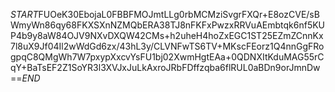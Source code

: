 $START$FUOeK30EbojaL0FBBFMOJmtLLg0rbMCMziSvgrFXQr+E8ozCVE/sBWmyWn86qy68FKXSXnNZMQbERA38TJ8nFKFxPwzxRRVuAEmbtqk6nf5KUP4b9y8aW84OJV9NXvDXQW42CMs+h2uheH4hoZxEGC1ST25EZmZCnnKx7l8uX9Jf04Il2wWdGd6zx/43hL3y/CLVNFwTS6TV+MKscFEorz1Q4nnGgFRogpqC8QMgWh7W7pxypXxcvYsFU1bj02XwmHgtEAa+0QDNXItKduMAG55rCqY+BaTsEF2Z1SoYR3l3XVJxJuLkAxroJRbFDffzqba6flRUL0aBDn9orJmnDw==$END$